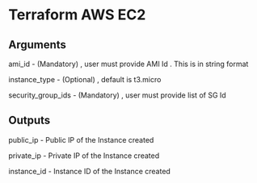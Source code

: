 # Terraform AWS EC2

## Arguments
ami_id - (Mandatory) , user must provide AMI Id . This is in string format

instance_type - (Optional) , default is t3.micro

security_group_ids - (Mandatory) , user must provide list of SG Id

## Outputs
public_ip - Public IP of the Instance created

private_ip - Private IP of the Instance created

instance_id - Instance ID of the Instance created